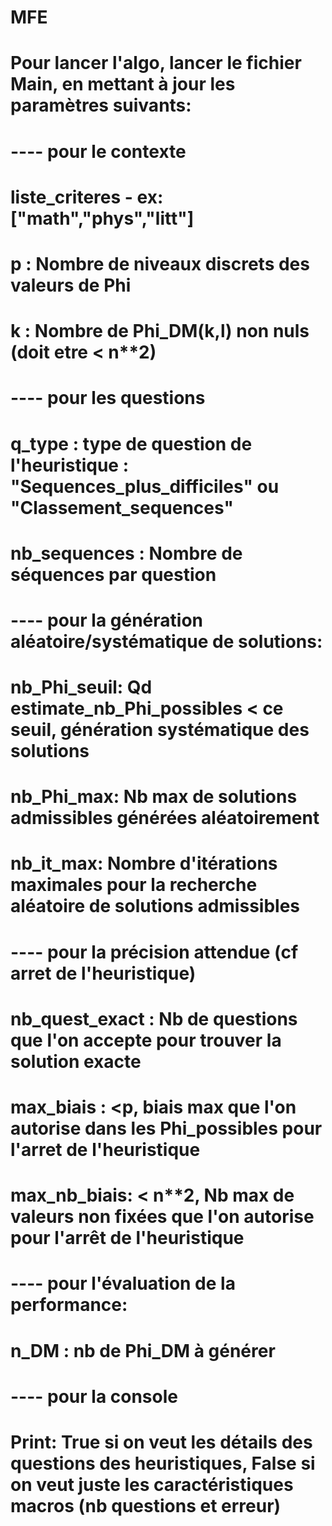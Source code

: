 # MFE

# Pour lancer l'algo, lancer le fichier Main, en mettant à jour les paramètres suivants:

# ---- pour le contexte
# liste_criteres - ex: ["math","phys","litt"]
# p : Nombre de niveaux discrets des valeurs de Phi
# k : Nombre de Phi_DM(k,l) non nuls (doit etre < n**2)

# ---- pour les questions
# q_type : type de question de l'heuristique : "Sequences_plus_difficiles" ou "Classement_sequences"
# nb_sequences : Nombre de séquences par question

# ---- pour la génération aléatoire/systématique de solutions:
# nb_Phi_seuil: Qd estimate_nb_Phi_possibles < ce seuil, génération systématique des solutions
# nb_Phi_max: Nb max de solutions admissibles générées aléatoirement
# nb_it_max: Nombre d'itérations maximales pour la recherche aléatoire de solutions admissibles

# ---- pour la précision attendue (cf arret de l'heuristique)
# nb_quest_exact : Nb de questions que l'on accepte pour trouver la solution exacte
# max_biais : <p, biais max que l'on autorise dans les Phi_possibles pour l'arret de l'heuristique
# max_nb_biais: < n**2, Nb max de valeurs non fixées que l'on autorise pour l'arrêt de l'heuristique

# ---- pour l'évaluation de la performance:
# n_DM : nb de Phi_DM à générer

# ---- pour la console
# Print: True si on veut les détails des questions des heuristiques, False si on veut juste les caractéristiques macros (nb questions et erreur)
